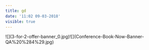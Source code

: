 ```yaml
---
title: gd
date: '11:02 09-03-2018'
visible: true
---
```


<div class="sliding-banner">
<div>![](3-for-2-offer-banner_0.jpg)![](Conference-Book-Now-Banner-QA%20%284%29.jpg)</div>
</div>


